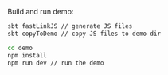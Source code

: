 Build and run demo:

```bash
sbt fastLinkJS // generate JS files
sbt copyToDemo // copy JS files to demo dir

cd demo
npm install
npm run dev // run the demo
```
